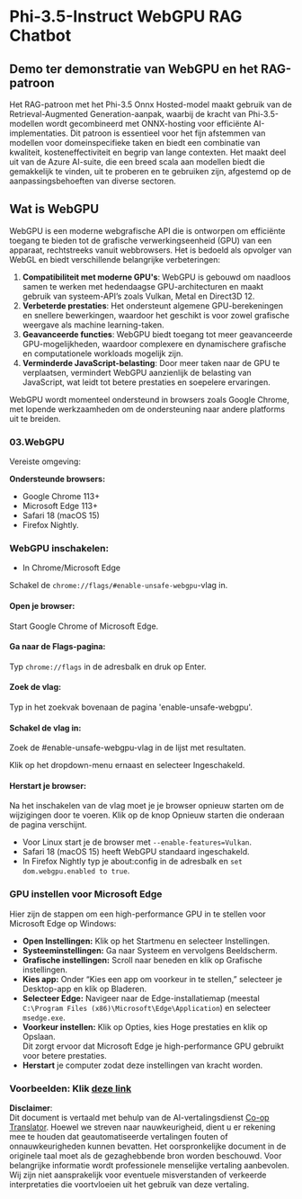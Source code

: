 <!--
CO_OP_TRANSLATOR_METADATA:
{
  "original_hash": "b62864faf628eb07f5231d4885555198",
  "translation_date": "2025-05-09T18:58:39+00:00",
  "source_file": "md/02.Application/01.TextAndChat/Phi3/WebGPUWithPhi35Readme.md",
  "language_code": "nl"
}
-->
# Phi-3.5-Instruct WebGPU RAG Chatbot

## Demo ter demonstratie van WebGPU en het RAG-patroon

Het RAG-patroon met het Phi-3.5 Onnx Hosted-model maakt gebruik van de Retrieval-Augmented Generation-aanpak, waarbij de kracht van Phi-3.5-modellen wordt gecombineerd met ONNX-hosting voor efficiënte AI-implementaties. Dit patroon is essentieel voor het fijn afstemmen van modellen voor domeinspecifieke taken en biedt een combinatie van kwaliteit, kosteneffectiviteit en begrip van lange contexten. Het maakt deel uit van de Azure AI-suite, die een breed scala aan modellen biedt die gemakkelijk te vinden, uit te proberen en te gebruiken zijn, afgestemd op de aanpassingsbehoeften van diverse sectoren.

## Wat is WebGPU  
WebGPU is een moderne webgrafische API die is ontworpen om efficiënte toegang te bieden tot de grafische verwerkingseenheid (GPU) van een apparaat, rechtstreeks vanuit webbrowsers. Het is bedoeld als opvolger van WebGL en biedt verschillende belangrijke verbeteringen:

1. **Compatibiliteit met moderne GPU's**: WebGPU is gebouwd om naadloos samen te werken met hedendaagse GPU-architecturen en maakt gebruik van systeem-API’s zoals Vulkan, Metal en Direct3D 12.
2. **Verbeterde prestaties**: Het ondersteunt algemene GPU-berekeningen en snellere bewerkingen, waardoor het geschikt is voor zowel grafische weergave als machine learning-taken.
3. **Geavanceerde functies**: WebGPU biedt toegang tot meer geavanceerde GPU-mogelijkheden, waardoor complexere en dynamischere grafische en computationele workloads mogelijk zijn.
4. **Verminderde JavaScript-belasting**: Door meer taken naar de GPU te verplaatsen, vermindert WebGPU aanzienlijk de belasting van JavaScript, wat leidt tot betere prestaties en soepelere ervaringen.

WebGPU wordt momenteel ondersteund in browsers zoals Google Chrome, met lopende werkzaamheden om de ondersteuning naar andere platforms uit te breiden.

### 03.WebGPU  
Vereiste omgeving:

**Ondersteunde browsers:**  
- Google Chrome 113+  
- Microsoft Edge 113+  
- Safari 18 (macOS 15)  
- Firefox Nightly.

### WebGPU inschakelen:

- In Chrome/Microsoft Edge

Schakel de `chrome://flags/#enable-unsafe-webgpu`-vlag in.

#### Open je browser:  
Start Google Chrome of Microsoft Edge.

#### Ga naar de Flags-pagina:  
Typ `chrome://flags` in de adresbalk en druk op Enter.

#### Zoek de vlag:  
Typ in het zoekvak bovenaan de pagina 'enable-unsafe-webgpu'.

#### Schakel de vlag in:  
Zoek de #enable-unsafe-webgpu-vlag in de lijst met resultaten.

Klik op het dropdown-menu ernaast en selecteer Ingeschakeld.

#### Herstart je browser:  

Na het inschakelen van de vlag moet je je browser opnieuw starten om de wijzigingen door te voeren. Klik op de knop Opnieuw starten die onderaan de pagina verschijnt.

- Voor Linux start je de browser met `--enable-features=Vulkan`.  
- Safari 18 (macOS 15) heeft WebGPU standaard ingeschakeld.  
- In Firefox Nightly typ je about:config in de adresbalk en `set dom.webgpu.enabled to true`.

### GPU instellen voor Microsoft Edge  

Hier zijn de stappen om een high-performance GPU in te stellen voor Microsoft Edge op Windows:

- **Open Instellingen:** Klik op het Startmenu en selecteer Instellingen.  
- **Systeeminstellingen:** Ga naar Systeem en vervolgens Beeldscherm.  
- **Grafische instellingen:** Scroll naar beneden en klik op Grafische instellingen.  
- **Kies app:** Onder “Kies een app om voorkeur in te stellen,” selecteer je Desktop-app en klik op Bladeren.  
- **Selecteer Edge:** Navigeer naar de Edge-installatiemap (meestal `C:\Program Files (x86)\Microsoft\Edge\Application`) en selecteer `msedge.exe`.  
- **Voorkeur instellen:** Klik op Opties, kies Hoge prestaties en klik op Opslaan.  
Dit zorgt ervoor dat Microsoft Edge je high-performance GPU gebruikt voor betere prestaties.  
- **Herstart** je computer zodat deze instellingen van kracht worden.

### Voorbeelden: Klik [deze link](https://github.com/microsoft/aitour-exploring-cutting-edge-models/tree/main/src/02.ONNXRuntime/01.WebGPUChatRAG)

**Disclaimer**:  
Dit document is vertaald met behulp van de AI-vertalingsdienst [Co-op Translator](https://github.com/Azure/co-op-translator). Hoewel we streven naar nauwkeurigheid, dient u er rekening mee te houden dat geautomatiseerde vertalingen fouten of onnauwkeurigheden kunnen bevatten. Het oorspronkelijke document in de originele taal moet als de gezaghebbende bron worden beschouwd. Voor belangrijke informatie wordt professionele menselijke vertaling aanbevolen. Wij zijn niet aansprakelijk voor eventuele misverstanden of verkeerde interpretaties die voortvloeien uit het gebruik van deze vertaling.